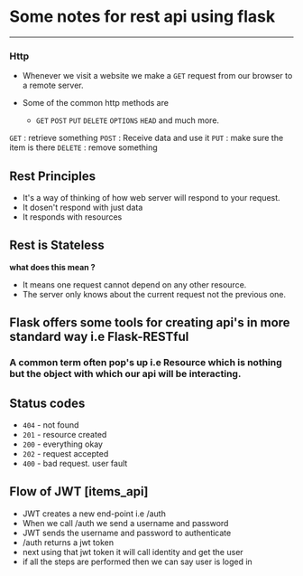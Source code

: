 # Some notes for rest api using flask
---

### Http
* Whenever we visit a website we make a `GET` request from our browser to a remote server.

* Some of the common http methods are
    - `GET` `POST` `PUT` `DELETE` `OPTIONS` `HEAD` and much more.

`GET` : retrieve something
`POST` : Receive data and use it
`PUT` : make sure the item is there
`DELETE` : remove something


## Rest Principles

* It's a way of thinking of how web server will respond to your request.
* It dosen't respond with just data
* It responds with resources

## Rest is Stateless

**what does this mean ?**

- It means one request cannot depend on any other resource.
- The server only knows about the current request not the previous one.

## Flask offers some tools for creating api's in more standard way i.e Flask-RESTful

### A common term often pop's up i.e Resource which is nothing but the object with which our api will be interacting.

## Status codes

* `404` - not found
* `201` - resource created
* `200` - everything okay
* `202` - request accepted
* `400` - bad request. user fault


## Flow of JWT [items_api]
* JWT creates a new end-point i.e /auth
* When we call /auth we send a username and password
* JWT sends the username and password to authenticate
* /auth returns a jwt token
* next using that jwt token it will call identity and get the user
* if all the steps are performed then we can say user is loged in




